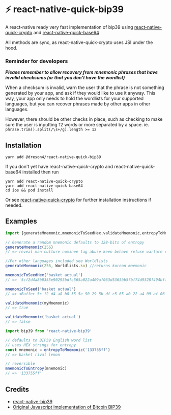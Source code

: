 # ⚡️ react-native-quick-bip39

A react-native ready very fast implementation of bip39 using [react-native-quick-crypto](https://github.com/margelo/react-native-quick-crypto) and [react-native-quick-base64](https://github.com/craftzdog/react-native-quick-base64)

All methods are sync, as react-native-quick-crypto uses JSI under the hood. 


### Reminder for developers

***Please remember to allow recovery from mnemonic phrases that have invalid checksums (or that you don't have the wordlist)***

When a checksum is invalid, warn the user that the phrase is not something generated by your app, and ask if they would like to use it anyway. This way, your app only needs to hold the wordlists for your supported languages, but you can recover phrases made by other apps in other languages.

However, there should be other checks in place, such as checking to make sure the user is inputting 12 words or more separated by a space. ie. `phrase.trim().split(/\s+/g).length >= 12`

## Installation

```
yarn add @dreson4/react-native-quick-bip39
```

If you don't yet have react-native-quick-crypto and react-native-quick-base64 installed then run
```
yarn add react-native-quick-crypto
yarn add react-native-quick-base64
cd ios && pod install
```
Or see [react-native-quick-crypto](https://github.com/margelo/react-native-quick-crypto) for further installation instructions if needed.


## Examples
``` js
import {generateMnemonic,mnemonicToSeedHex,validateMnemonic,entropyToMnemonic,mnemonicToEntropy,Wordlists} from '@dreson4/react-native-quick-bip39'

// Generate a random mnemonic defaults to 128-bits of entropy 
generateMnemonic(256)
// => reveal man culture nominee tag abuse keen behave refuse warfare crisp thunder valve knock unique try fold energy torch news thought access hawk table

//For other languages included see Worldlists
generateMnemonic(256, Worldlists.ko) //returns korean mnemonic

mnemonicToSeedHex('basket actual')
// => '5cf2d4a8b0355e90295bdfc565a022a409af063d5365bb57bf74d9528f494bfa4400f53d8349b80fdae44082d7f9541e1dba2b003bcfec9d0d53781ca676651f'

mnemonicToSeed('basket actual')
// => <Buffer 5c f2 d4 a8 b0 35 5e 90 29 5b df c5 65 a0 22 a4 09 af 06 3d 53 65 bb 57 bf 74 d9 52 8f 49 4b fa 44 00 f5 3d 83 49 b8 0f da e4 40 82 d7 f9 54 1e 1d ba 2b ...>

validateMnemonic(myMnemonic)
// => true

validateMnemonic('basket actual')
// => false
```


``` js
import bip39 from 'react-native-bip39'

// defaults to BIP39 English word list
// uses HEX strings for entropy
const mnemonic = entropyToMnemonic('133755ff')
// => basket rival lemon

// reversible
mnemonicToEntropy(mnemonic)
// => '133755ff'
```


## Credits
- [react-native-bip39](https://github.com/novalabio/react-native-bip39)
- [Original Javascript implementation of Bitcoin BIP39](https://github.com/bitcoinjs/bip39)
